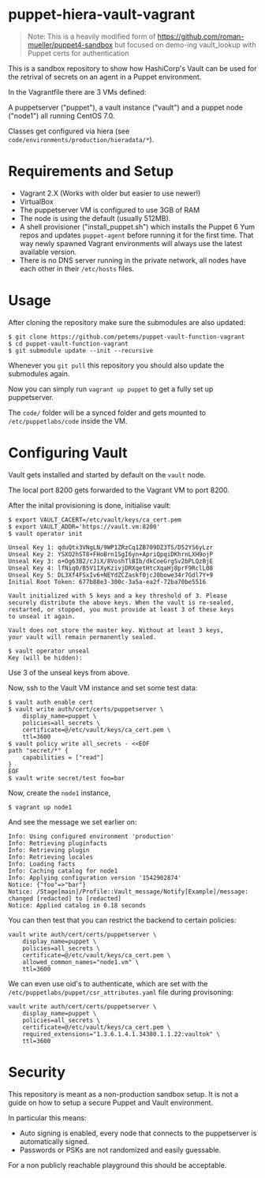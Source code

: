 # puppet-hiera-vault-vagrant

> Note: This is a heavily modified form of https://github.com/roman-mueller/puppet4-sandbox but focused on demo-ing vault_lookup with Puppet certs for authentication

This is a sandbox repository to show how HashiCorp's Vault can be used for the retrival of secrets on an agent in a Puppet environment.

In the Vagrantfile there are 3 VMs defined:

A puppetserver ("puppet"), a vault instance ("vault") and a puppet node ("node1") all running CentOS 7.0.

Classes get configured via hiera (see `code/environments/production/hieradata/*`).

# Requirements and Setup

* Vagrant 2.X (Works with older but easier to use newer!)
* VirtualBox
* The puppetserver VM is configured to use 3GB of RAM
* The node is using the default (usually 512MB).
* A shell provisioner ("install_puppet.sh") which installs the Puppet 6 Yum repos and updates `puppet-agent` before running it for the first time. That way newly spawned Vagrant environments will always use the latest available version.
* There is no DNS server running in the private network, all nodes have each other in their `/etc/hosts` files.

# Usage

After cloning the repository make sure the submodules are also updated:

```
$ git clone https://github.com/petems/puppet-vault-function-vagrant
$ cd puppet-vault-function-vagrant
$ git submodule update --init --recursive
```

Whenever you `git pull` this repository you should also update the submodules again.

Now you can simply run `vagrant up puppet` to get a fully set up puppetserver.

The `code/` folder will be a synced folder and gets mounted to `/etc/puppetlabs/code` inside the VM.

# Configuring Vault

Vault gets installed and started by default on the `vault` node.

The local port 8200 gets forwarded to the Vagrant VM to port 8200.

After the inital provisioning is done, initialise vault:

```
$ export VAULT_CACERT=/etc/vault/keys/ca_cert.pem
$ export VAULT_ADDR='https://vault.vm:8200'
$ vault operator init

Unseal Key 1: qduQtx3VNgLN/9WP1ZRzCq1ZB709DZ3TS/D52YS6yLzr
Unseal Key 2: YSXO2hST8+FHoBrn1SgI6yn+ApriQpqiDKhrnLXH9ojP
Unseal Key 3: o+Og63B2/cJiX/8VoshTlBIb/dkCoeGrgSv2bPLQzBjE
Unseal Key 4: lfNiq0/B5V1IXyKzivjDRXqetHtcXqaHj8prF9RclL08
Unseal Key 5: DL3Xf4FSxIv6+NEYdZCZaskf0jcJ0bowe34r7Gdl7Y+9
Initial Root Token: 677b88e3-300c-3a5a-ea2f-72ba70be5516

Vault initialized with 5 keys and a key threshold of 3. Please
securely distribute the above keys. When the vault is re-sealed,
restarted, or stopped, you must provide at least 3 of these keys
to unseal it again.

Vault does not store the master key. Without at least 3 keys,
your vault will remain permanently sealed.
```

```
$ vault operator unseal
Key (will be hidden):
```

Use 3 of the unseal keys from above.

Now, ssh to the Vault VM instance and set some test data:

```
$ vault auth enable cert
$ vault write auth/cert/certs/puppetserver \
    display_name=puppet \
    policies=all_secrets \
    certificate=@/etc/vault/keys/ca_cert.pem \
    ttl=3600
$ vault policy write all_secrets - <<EOF
path "secret/*" {
    capabilities = ["read"]
}
EOF
$ vault write secret/test foo=bar
```

Now, create the `node1` instance,

```
$ vagrant up node1
```

And see the message we set earlier on:

```
Info: Using configured environment 'production'
Info: Retrieving pluginfacts
Info: Retrieving plugin
Info: Retrieving locales
Info: Loading facts
Info: Caching catalog for node1
Info: Applying configuration version '1542902874'
Notice: {"foo"=>"bar"}
Notice: /Stage[main]/Profile::Vault_message/Notify[Example]/message: changed [redacted] to [redacted]
Notice: Applied catalog in 0.18 seconds
```

You can then test that you can restrict the backend to certain policies:

```
vault write auth/cert/certs/puppetserver \
    display_name=puppet \
    policies=all_secrets \
    certificate=@/etc/vault/keys/ca_cert.pem \
    allowed_common_names="node1.vm" \
    ttl=3600
```

We can even use oid's to authenticate, which are set with the `/etc/puppetlabs/puppet/csr_attributes.yaml` file during provisoning:

```
vault write auth/cert/certs/puppetserver \
    display_name=puppet \
    policies=all_secrets \
    certificate=@/etc/vault/keys/ca_cert.pem \
    required_extensions="1.3.6.1.4.1.34380.1.1.22:vaultok" \
    ttl=3600
```

# Security

This repository is meant as a non-production sandbox setup.
It is not a guide on how to setup a secure Puppet and Vault environment.

In particular this means:

* Auto signing is enabled, every node that connects to the puppetserver is automatically signed.
* Passwords or PSKs are not randomized and easily guessable.

For a non publicly reachable playground this should be acceptable.
